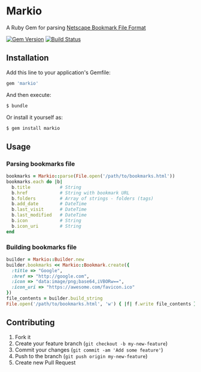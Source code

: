 # Markio

A Ruby Gem for parsing [Netscape Bookmark File Format](http://msdn.microsoft.com/en-us/library/aa753582\(v=vs.85\).aspx)

[![Gem Version](https://badge.fury.io/rb/markio.png)](http://badge.fury.io/rb/markio)
[![Build Status](https://travis-ci.org/spajus/markio.png)](https://travis-ci.org/spajus/markio)

## Installation

Add this line to your application's Gemfile:

```ruby
gem 'markio'
```

And then execute:

```bash
$ bundle
```

Or install it yourself as:

```bash
$ gem install markio
```

## Usage

### Parsing bookmarks file

```ruby
bookmarks = Markio::parse(File.open('/path/to/bookmarks.html'))
bookmarks.each do |b|
  b.title           # String
  b.href            # String with bookmark URL
  b.folders         # Array of strings - folders (tags)
  b.add_date        # DateTime
  b.last_visit      # DateTime
  b.last_modified   # DateTime
  b.icon            # String
  b.icon_uri        # String
end
```

### Building bookmarks file

```ruby
builder = Markio::Builder.new
builder.bookmarks << Markio::Bookmark.create({
  :title => "Google",
  :href => "http://google.com",
  :icon => "data:image/png;base64,iVBORw==",
  :icon_uri => "https://awesome.com/favicon.ico"
})
file_contents = builder.build_string
File.open('/path/to/bookmarks.html', 'w') { |f| f.write file_contents }
```

## Contributing

1. Fork it
2. Create your feature branch (`git checkout -b my-new-feature`)
3. Commit your changes (`git commit -am 'Add some feature'`)
4. Push to the branch (`git push origin my-new-feature`)
5. Create new Pull Request
